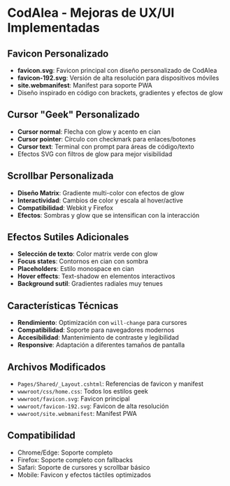 # CodAlea - Mejoras de UX/UI Implementadas

## Favicon Personalizado
- **favicon.svg**: Favicon principal con diseño personalizado de CodAlea
- **favicon-192.svg**: Versión de alta resolución para dispositivos móviles
- **site.webmanifest**: Manifest para soporte PWA
- Diseño inspirado en código con brackets, gradientes y efectos de glow

## Cursor "Geek" Personalizado
- **Cursor normal**: Flecha con glow y acento en cian
- **Cursor pointer**: Círculo con checkmark para enlaces/botones
- **Cursor text**: Terminal con prompt para áreas de código/texto
- Efectos SVG con filtros de glow para mejor visibilidad

## Scrollbar Personalizada
- **Diseño Matrix**: Gradiente multi-color con efectos de glow
- **Interactividad**: Cambios de color y escala al hover/active
- **Compatibilidad**: Webkit y Firefox
- **Efectos**: Sombras y glow que se intensifican con la interacción

## Efectos Sutiles Adicionales
- **Selección de texto**: Color matrix verde con glow
- **Focus states**: Contornos en cian con sombra
- **Placeholders**: Estilo monospace en cian
- **Hover effects**: Text-shadow en elementos interactivos
- **Background sutil**: Gradientes radiales muy tenues

## Características Técnicas
- **Rendimiento**: Optimización con `will-change` para cursores
- **Compatibilidad**: Soporte para navegadores modernos
- **Accesibilidad**: Mantenimiento de contraste y legibilidad
- **Responsive**: Adaptación a diferentes tamaños de pantalla

## Archivos Modificados
- `Pages/Shared/_Layout.cshtml`: Referencias de favicon y manifest
- `wwwroot/css/home.css`: Todos los estilos geek
- `wwwroot/favicon.svg`: Favicon principal
- `wwwroot/favicon-192.svg`: Favicon de alta resolución
- `wwwroot/site.webmanifest`: Manifest PWA

## Compatibilidad
- Chrome/Edge: Soporte completo
- Firefox: Soporte completo con fallbacks
- Safari: Soporte de cursores y scrollbar básico
- Mobile: Favicon y efectos táctiles optimizados
